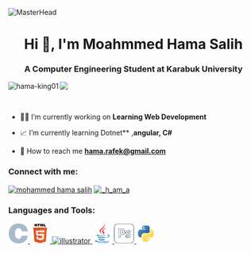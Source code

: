 
![MasterHead](https://i.pinimg.com/originals/41/fe/5d/41fe5dbe30a570621741bb93163dcf7d.gif)
<h1 align="center">Hi 👋, I'm Moahmmed Hama Salih</h1>
<h3 align="center">A Computer Engineering Student at Karabuk University</h3>
<img align="right" alt"coding" width="400"src="https://i.pinimg.com/originals/10/27/f8/1027f80aeabcbb74a2e698be71829e9e.gif">

<p align="left"> <img src="https://komarev.com/ghpvc/?username=hama-king01&label=Profile%20views&color=0e75b6&style=flat" alt="hama-king01" /> </p>

<p align="left"> <a href="https://twitter.com/" target="blank"><img src="https://img.shields.io/twitter/follow/?logo=twitter&style=for-the-badge" alt="" /></a> </p>


- 👨‍💻 I’m currently working on **Learning Web Development**

- 📈 I’m currently learning Dotnet** ,**angular, C#**

- 📨 How to reach me **hama.rafek@gmail.com**

<h3 align="left">Connect with me:</h3>
<p align="left">
<a href="https://linkedin.com/in/mohammed hama salih" target="blank"><img align="center" src="https://raw.githubusercontent.com/rahuldkjain/github-profile-readme-generator/master/src/images/icons/Social/linked-in-alt.svg" alt="mohammed hama salih" height="30" width="40" /></a>
<a href="https://www.instagram.com/daichi_0h/" target="blank"><img align="center" src="https://raw.githubusercontent.com/rahuldkjain/github-profile-readme-generator/master/src/images/icons/Social/instagram.svg" alt="_h_am_a" height="30" width="40" /></a>
</p>

<h3 align="left">Languages and Tools:</h3>
<p align="left"> <a href="https://www.cprogramming.com/" target="_blank" rel="noreferrer"> <img src="https://raw.githubusercontent.com/devicons/devicon/master/icons/c/c-original.svg" alt="c" width="40" height="40"/> </a> <a href="https://www.w3.org/html/" target="_blank" rel="noreferrer"> <img src="https://raw.githubusercontent.com/devicons/devicon/master/icons/html5/html5-original-wordmark.svg" alt="html5" width="40" height="40"/> </a> <a href="https://www.adobe.com/in/products/illustrator.html" target="_blank" rel="noreferrer"> <img src="https://www.vectorlogo.zone/logos/adobe_illustrator/adobe_illustrator-icon.svg" alt="illustrator" width="40" height="40"/> </a> <a href="https://www.java.com" target="_blank" rel="noreferrer"> <img src="https://raw.githubusercontent.com/devicons/devicon/master/icons/java/java-original.svg" alt="java" width="40" height="40"/> </a> <a href="https://www.photoshop.com/en" target="_blank" rel="noreferrer"> <img src="https://raw.githubusercontent.com/devicons/devicon/master/icons/photoshop/photoshop-line.svg" alt="photoshop" width="40" height="40"/> </a> <a href="https://www.python.org" target="_blank" rel="noreferrer"> <img src="https://raw.githubusercontent.com/devicons/devicon/master/icons/python/python-original.svg" alt="python" width="40" height="40"/> </a> </p>







